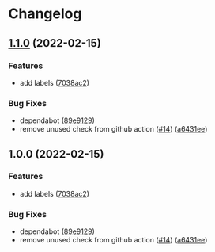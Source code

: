 # Changelog

## [1.1.0](https://github.com/spear-ai/github-labels/compare/github-labels-v1.0.0...github-labels-v1.1.0) (2022-02-15)


### Features

* add labels ([7038ac2](https://github.com/spear-ai/github-labels/commit/7038ac280ab7a87955ee07455f0e004744f62339))


### Bug Fixes

* dependabot ([89e9129](https://github.com/spear-ai/github-labels/commit/89e91299253d8e89d6dd883dd3f0bfb1eda594fa))
* remove unused check from github action ([#14](https://github.com/spear-ai/github-labels/issues/14)) ([a6431ee](https://github.com/spear-ai/github-labels/commit/a6431eefc9e4dca33e9afa34f007128bc9e8d4e2))

## 1.0.0 (2022-02-15)


### Features

* add labels ([7038ac2](https://github.com/spear-ai/github-labels/commit/7038ac280ab7a87955ee07455f0e004744f62339))


### Bug Fixes

* dependabot ([89e9129](https://github.com/spear-ai/github-labels/commit/89e91299253d8e89d6dd883dd3f0bfb1eda594fa))
* remove unused check from github action ([#14](https://github.com/spear-ai/github-labels/issues/14)) ([a6431ee](https://github.com/spear-ai/github-labels/commit/a6431eefc9e4dca33e9afa34f007128bc9e8d4e2))

